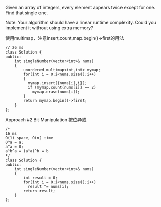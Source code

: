Given an array of integers, every element appears twice except for one. Find that single one.

Note:
Your algorithm should have a linear runtime complexity. Could you implement it without using extra memory?

使用multimap，注意insert,count,map.begin()->first的用法
```
// 26 ms
class Solution {
public:
    int singleNumber(vector<int>& nums)
    {
        unordered_multimap<int,int> mymap;
        for(int i = 0;i<nums.size();i++)
        {
          mymap.insert({nums[i],i});
          if (mymap.count(nums[i]) == 2)
            mymap.erase(nums[i]);
        }
        return mymap.begin()->first;
    }
};
```

Approach #2 Bit Manipulation 按位异或
```
/*
16 ms
O(1) space, O(n) time
0^a = a;
a^a = 0;
a^b^a = (a^a)^b = b
*/
class Solution {
public:
    int singleNumber(vector<int>& nums)
    {
        int result = 0;
        for(int i = 0;i<nums.size();i++)
          result ^= nums[i];
        return result;
    }
};
```